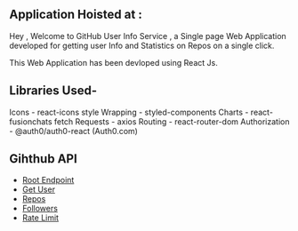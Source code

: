 ## Application Hoisted at :

Hey , Welcome to GitHub User Info Service , a Single page Web Application developed for getting
user Info and Statistics on Repos on a single click.

This Web Application has been devloped using React Js.

## Libraries Used-

Icons - react-icons
style Wrapping - styled-components
Charts - react-fusionchats
fetch Requests - axios
Routing - react-router-dom
Authorization - @auth0/auth0-react (Auth0.com)

## Gihthub API

- [Root Endpoint](https://api.github.com)
- [Get User](https://api.github.com/users/wesbos)
- [Repos](https://api.github.com/users/john-smilga/repos?per_page=100)
- [Followers](https://api.github.com/users/john-smilga/followers)
- [Rate Limit](https://api.github.com/rate_limit)

